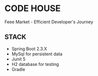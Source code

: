 # CODE HOUSE
Feee Market - Efficient Developer's Journey
## STACK
 - Spring Boot 2.3.X
 - MySql for persistent data 
 - Junit 5
 - H2 database for testing
 - Gradle